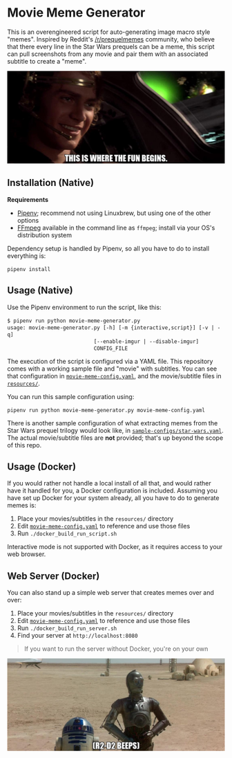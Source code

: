 Movie Meme Generator
==========

This is an overengineered script for auto-generating image macro style "memes".
Inspired by Reddit's [/r/prequelmemes](https://reddit.com/r/prequelmemes) 
community, who believe that there every line in the Star Wars prequels can be a
meme, this script can pull screenshots from any movie and pair them with an 
associated subtitle to create a "meme".

![This is where the fun begins](README-images/wherethefunbegins.jpg)

Installation (Native)
-----

**Requirements** 

- [Pipenv](https://pipenv.readthedocs.io/en/latest/install/#installing-pipenv);  recommend not using Linuxbrew, but using one of the other options
- [FFmpeg](https://www.ffmpeg.org/) available in the command line as `ffmpeg`;
  install via your OS's distribution system

Dependency setup is handled by Pipenv, so all you have to do to install 
everything is:

    pipenv install

Usage (Native)
-----

Use the Pipenv environment to run the script, like this:

    $ pipenv run python movie-meme-generator.py 
    usage: movie-meme-generator.py [-h] [-m {interactive,script}] [-v | -q]
                                [--enable-imgur | --disable-imgur]
                                CONFIG_FILE

The execution of the script is configured via a YAML file. This repository
comes with a working sample file and "movie" with subtitles. You can see that
configuration in [`movie-meme-config.yaml`](./movie-meme-config.yaml), and the
movie/subtitle files in [`resources/`](./resources/).

You can run this sample configuration using:

    pipenv run python movie-meme-generator.py movie-meme-config.yaml

There is another sample configuration of what extracting memes from the Star
Wars prequel trilogy would look like, in 
[`sample-configs/star-wars.yaml`](./sample-configs/star-wars.yaml). The
actual movie/subtitle files are **not** provided; that's up beyond the scope
of this repo.

Usage (Docker)
-----

If you would rather not handle a local install of all that, and would rather
have it handled for you, a Docker configuration is included. Assuming you 
have set up Docker for your system already, all you have to do to 
generate memes is:

1. Place your movies/subtitles in the `resources/` directory
2. Edit [`movie-meme-config.yaml`](./movie-meme-config.yaml) to reference and
   use those files 
3. Run `./docker_build_run_script.sh`

Interactive mode is not supported with Docker, as it requires access to
your web browser.

Web Server (Docker)
-----

You can also stand up a simple web server that creates memes over and over:

1. Place your movies/subtitles in the `resources/` directory
2. Edit [`movie-meme-config.yaml`](./movie-meme-config.yaml) to reference and
   use those files 
3. Run `./docker_build_run_server.sh`
4. Find your server at `http://localhost:8080`

> If you want to run the server without Docker, you're on your own

![](README-images/beep.jpg)